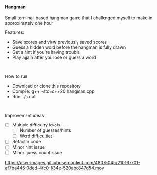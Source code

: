 #### Hangman
Small terminal-based hangman game that I challenged myself to make in approximately one hour

Features:
- Save scores and view previously saved scores
- Guess a hidden word before the hangman is fully drawn
- Get a hint if you're having trouble
- Play again after you lose or guess a word
<br>

How to run
- Download or clone this repository  
- Compile: g++ -std=c++20 hangman.cpp  
- Run: ./a.out
<br>

Improvement ideas  
- [ ] Multiple difficulty levels 
  - [ ] Number of guesses/hints
  - [ ] Word difficulties
- [ ] Refactor code
- [ ] Minor hint issue  
- [ ] Minor guess count issue

https://user-images.githubusercontent.com/48075045/210167701-af7ba445-0ded-4fc0-834e-520abc847d54.mov
